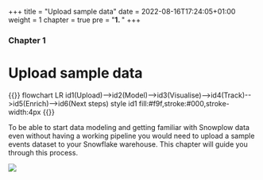 +++
title = "Upload sample data"
date = 2022-08-16T17:24:05+01:00
weight = 1
chapter = true
pre = "<b>1. </b>"
+++

### Chapter 1

# Upload sample data

{{<mermaid>}}
flowchart LR
    id1(Upload)-->id2(Model)-->id3(Visualise)-->id4(Track)-->id5(Enrich)-->id6(Next steps)
    style id1 fill:#f9f,stroke:#000,stroke-width:4px
{{</mermaid >}}

To be able to start data modeling and getting familiar with Snowplow data even without having a working pipeline you would need to upload a sample events dataset to your Snowflake warehouse. This chapter will guide you through this process.

![](../images/sampledata.png)

